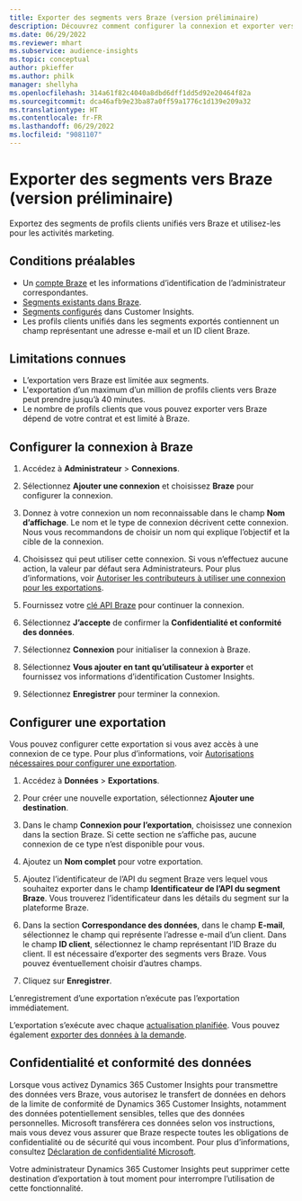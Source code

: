 ```yaml
---
title: Exporter des segments vers Braze (version préliminaire)
description: Découvrez comment configurer la connexion et exporter vers Braze.
ms.date: 06/29/2022
ms.reviewer: mhart
ms.subservice: audience-insights
ms.topic: conceptual
author: pkieffer
ms.author: philk
manager: shellyha
ms.openlocfilehash: 314a61f82c4040a8dbd6dff1dd5d92e20464f82a
ms.sourcegitcommit: dca46afb9e23ba87a0ff59a1776c1d139e209a32
ms.translationtype: HT
ms.contentlocale: fr-FR
ms.lasthandoff: 06/29/2022
ms.locfileid: "9081107"
---
```

# <a name="export-segments-to-braze-preview"></a>Exporter des segments vers Braze (version préliminaire)

Exportez des segments de profils clients unifiés vers Braze et utilisez-les pour les activités marketing.

## <a name="prerequisites"></a>Conditions préalables

- Un [compte Braze](https://www.braze.com/) et les informations d’identification de l’administrateur correspondantes.
- [Segments existants dans Braze](https://www.braze.com/docs/user_guide/engagement_tools/segments/creating_a_segment/).
- [Segments configurés](segments.md) dans Customer Insights.
- Les profils clients unifiés dans les segments exportés contiennent un champ représentant une adresse e-mail et un ID client Braze.

## <a name="known-limitations"></a>Limitations connues

- L’exportation vers Braze est limitée aux segments.
- L'exportation d’un maximum d’un million de profils clients vers Braze peut prendre jusqu’à 40 minutes.
- Le nombre de profils clients que vous pouvez exporter vers Braze dépend de votre contrat et est limité à Braze.

## <a name="set-up-connection-to-braze"></a>Configurer la connexion à Braze

1. Accédez à **Administrateur** > **Connexions**.

1. Sélectionnez **Ajouter une connexion** et choisissez **Braze** pour configurer la connexion.

1. Donnez à votre connexion un nom reconnaissable dans le champ **Nom d’affichage**. Le nom et le type de connexion décrivent cette connexion. Nous vous recommandons de choisir un nom qui explique l’objectif et la cible de la connexion.

1. Choisissez qui peut utiliser cette connexion. Si vous n’effectuez aucune action, la valeur par défaut sera Administrateurs. Pour plus d’informations, voir [Autoriser les contributeurs à utiliser une connexion pour les exportations](connections.md#allow-contributors-to-use-a-connection-for-exports).

1. Fournissez votre [clé API Braze](https://www.braze.com/docs/api/basics/) pour continuer la connexion.

1. Sélectionnez **J’accepte** de confirmer la **Confidentialité et conformité des données**.

1. Sélectionnez **Connexion** pour initialiser la connexion à Braze.

1. Sélectionnez **Vous ajouter en tant qu’utilisateur à exporter** et fournissez vos informations d’identification Customer Insights.

1. Sélectionnez **Enregistrer** pour terminer la connexion.

## <a name="configure-an-export"></a>Configurer une exportation

Vous pouvez configurer cette exportation si vous avez accès à une connexion de ce type. Pour plus d’informations, voir [Autorisations nécessaires pour configurer une exportation](export-destinations.md#set-up-a-new-export).

1. Accédez à **Données** > **Exportations**.

1. Pour créer une nouvelle exportation, sélectionnez **Ajouter une destination**.

1. Dans le champ **Connexion pour l’exportation**, choisissez une connexion dans la section Braze. Si cette section ne s’affiche pas, aucune connexion de ce type n’est disponible pour vous.  

1. Ajoutez un **Nom complet** pour votre exportation.

1. Ajoutez l’identificateur de l’API du segment Braze vers lequel vous souhaitez exporter dans le champ **Identificateur de l’API du segment Braze**. Vous trouverez l’identificateur dans les détails du segment sur la plateforme Braze.

1. Dans la section **Correspondance des données**, dans le champ **E-mail**, sélectionnez le champ qui représente l’adresse e-mail d’un client. Dans le champ **ID client**, sélectionnez le champ représentant l’ID Braze du client. Il est nécessaire d’exporter des segments vers Braze. Vous pouvez éventuellement choisir d’autres champs.

1. Cliquez sur **Enregistrer**.

L’enregistrement d’une exportation n’exécute pas l’exportation immédiatement.

L’exportation s’exécute avec chaque [actualisation planifiée](system.md#schedule-tab). Vous pouvez également [exporter des données à la demande](export-destinations.md#run-exports-on-demand). 


## <a name="data-privacy-and-compliance"></a>Confidentialité et conformité des données

Lorsque vous activez Dynamics 365 Customer Insights pour transmettre des données vers Braze, vous autorisez le transfert de données en dehors de la limite de conformité de Dynamics 365 Customer Insights, notamment des données potentiellement sensibles, telles que des données personnelles. Microsoft transférera ces données selon vos instructions, mais vous devez vous assurer que Braze respecte toutes les obligations de confidentialité ou de sécurité qui vous incombent. Pour plus d’informations, consultez [Déclaration de confidentialité Microsoft](https://go.microsoft.com/fwlink/?linkid=396732).

Votre administrateur Dynamics 365 Customer Insights peut supprimer cette destination d’exportation à tout moment pour interrompre l’utilisation de cette fonctionnalité.
